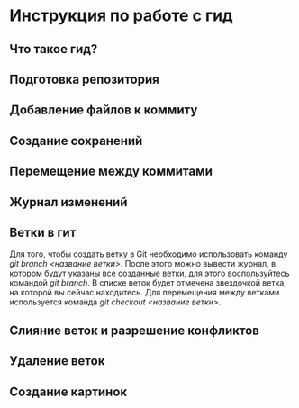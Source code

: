 # Инструкция по работе с гид

## Что такое гид?

## Подготовка репозитория

## Добавление файлов к коммиту

## Создание сохранений

## Перемещение между коммитами

## Журнал изменений

## Ветки в гит

Для того, чтобы создать ветку в Git необходимо использовать команду *git branch <название ветки>*. После этого можно вывести журнал, в котором будут указаны все созданные ветки, для этого воспользуйтесь командой *git branch*. В списке веток будет отмечена звездочкой ветка, на которой вы сейчас находитесь. Для перемещения между ветками используется команда *git checkout <название ветки>*.

## Слияние веток и разрешение конфликтов

## Удаление веток

## Создание картинок
